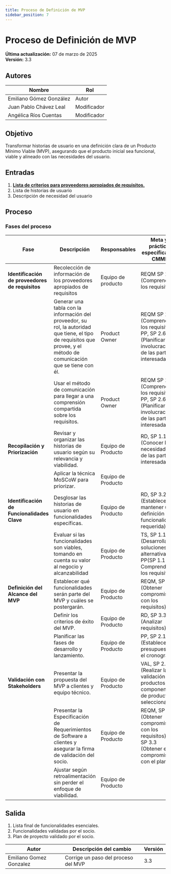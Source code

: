 ```yaml
---
title: Proceso de Definición de MVP  
sidebar_position: 7
---
```


# Proceso de Definición de MVP

**Última actualización:** 07 de marzo de 2025  
**Versión:** 3.3

## Autores  
| Nombre                  | Rol   |
|-------------------------|-------|
| Emiliano Gómez González | Autor |
| Juan Pablo Chávez Leal  | Modificador|
| Angélica Ríos Cuentas   | Modificador|

## Objetivo  
Transformar historias de usuario en una definición clara de un Producto Mínimo Viable (MVP), asegurando que el producto inicial sea funcional, viable y alineado con las necesidades del usuario.

## Entradas  
1. [**Lista de criterios para proveedores apropiados de requisitos.**](../recursos/lista-de-criterios.md)
2. Lista de historias de usuario   
3. Descripción de necesidad del usuario  

## Proceso  

### Fases del proceso  

| **Fase**                            | **Descripción** | **Responsables** | **Meta y práctica específica del CMMI** |
|--------------------------------------|----------------|------------------|--------------------------|
| **Identificación de proveedores de requisitos** | Recolección de información de los proveedores apropiados de requisitos| Equipo de producto | REQM SP 1.1 (Comprender los requisitos) |
|     | Generar una tabla con la información del proveedor, su rol, la autoridad que tiene, el tipo de requisitos que provee, y el método de comunicación que se tiene con él.     | Product Owner    |  REQM SP 1.1 (Comprender los requisitos), PP, SP 2.6 (Planificar la involucración de las partes interesadas)  |
|   |  Usar el método de comunicación para llegar a una comprensión compartida sobre los requisitos.      | Product Owner            | REQM SP 1.1 (Comprender los requisitos), PP, SP 2.6 (Planificar la involucración de las partes interesadas)  |
| **Recopilación y Priorización** | Revisar y organizar las historias de usuario según su relevancia y viabilidad. | Equipo de Producto | RD, SP 1.1 (Conocer las necesidades de las partes interesadas) |
| | Aplicar la técnica MoSCoW para priorizar. | Equipo de Producto |  |
| **Identificación de Funcionalidades Clave** | Desglosar las historias de usuario en funcionalidades específicas. | Equipo de Producto | RD, SP 3.2 (Establecer y mantener una definición de la funcionalidad requerida) |
| | Evaluar si las funcionalidades son viables, tomando en cuenta su valor al negocio y alcanzabilidad | Equipo de Producto | TS, SP 1.1 (Desarrollar soluciones alternativas) PP(SP 1.1 Comprender los requisitos) |
| **Definición del Alcance del MVP** | Establecer qué funcionalidades serán parte del MVP y cuáles se postergarán. | Equipo de Producto | REQM, SP 1.2 (Obtener compromiso con los requisitos) |
| | Definir los criterios de éxito del MVP. | Equipo de Producto | RD, SP 3.3 (Analizar requisitos) |
| | Planificar las fases de desarrollo y lanzamiento. | Equipo de Producto | PP, SP 2.1 (Establecer el presupuesto y el cronograma) |
| **Validación con Stakeholders** | Presentar la propuesta del MVP a clientes y equipo técnico. | Equipo de Producto | VAL, SP 2.1 (Realizar la validación de productos o componentes de productos seleccionados) |
| | Presentar la Especificación de Requerimientos de Software a clientes y asegurar la firma de validación del socio.| Equipo de Producto | REQM, SP 1.2 (Obtener compromiso con los requisitos), PP, SP 3.3 (Obtener el compromiso con el plan.)| |
| | Ajustar según retroalimentación sin perder el enfoque de viabilidad. | Equipo de Producto |  |


## Salida   
1. Lista final de funcionalidades esenciales. 
2. Funcionalidades validadas por el socio.
3. Plan de proyecto validado por el socio. 

| Autor | Descripción del cambio | Versión |
|---------|-------------------------|---------|
| Emiliano Gomez Gonzalez | Corrige un paso del proceso del MVP | 3.3 |